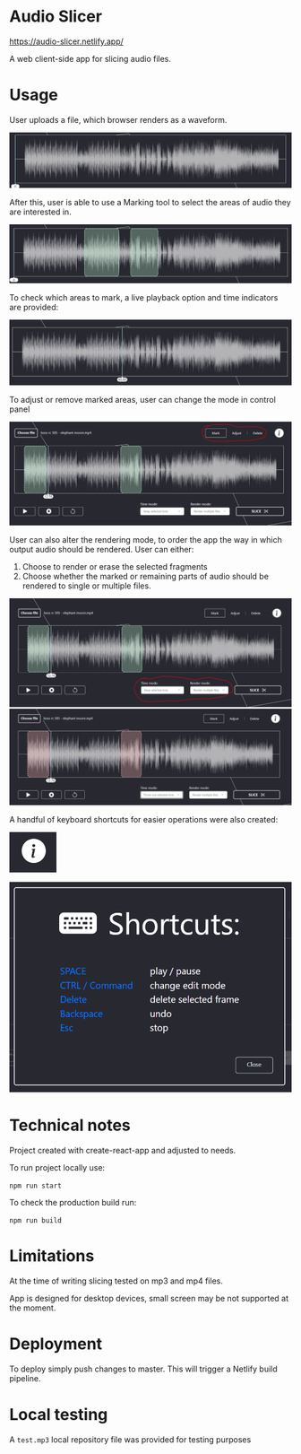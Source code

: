 # Audio Slicer

https://audio-slicer.netlify.app/

A web client-side app for slicing audio files.

# Usage

User uploads a file, which browser renders as a waveform.

![alt text](docs/image-1.png)

After this, user is able to use a Marking tool to select the areas of audio they are interested in.

![alt text](docs/image.png)

To check which areas to mark, a live playback option and time indicators are provided:

![alt text](docs/image-2.png)

To adjust or remove marked areas, user can change the mode in control panel

![alt text](docs/image-3.png)

User can also alter the rendering mode, to order the app the way in which output audio should be rendered. User can either:

1. Choose to render or erase the selected fragments
2. Choose whether the marked or remaining parts of audio should be rendered to single or multiple files.

![alt text](docs/image-4.png)
![alt text](docs/image-5.png)

A handful of keyboard shortcuts for easier operations were also created:

![alt text](docs/image-6.png)

![alt text](docs/image-7.png)

# Technical notes

Project created with create-react-app and adjusted to needs.

To run project locally use:

`npm run start`

To check the production build run:

`npm run build`

# Limitations

At the time of writing slicing tested on mp3 and mp4 files.

App is designed for desktop devices, small screen may be not supported at the moment.

# Deployment

To deploy simply push changes to master. This will trigger a Netlify build pipeline.

# Local testing

A `test.mp3` local repository file was provided for testing purposes
